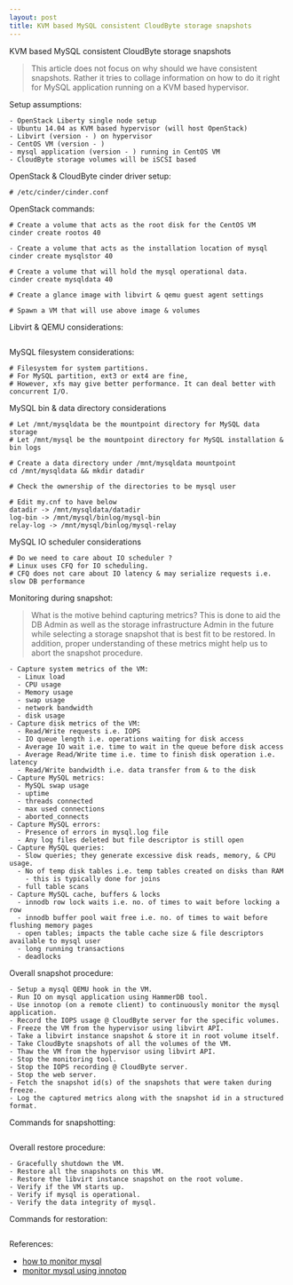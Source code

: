```yaml
---
layout: post
title: KVM based MySQL consistent CloudByte storage snapshots
---
```


KVM based MySQL consistent CloudByte storage snapshots

> This article does not focus on why should we have consistent snapshots.
> Rather it tries to collage information on how to do it right for MySQL
> application running on a KVM based hypervisor.

Setup assumptions:

```
- OpenStack Liberty single node setup
- Ubuntu 14.04 as KVM based hypervisor (will host OpenStack)
- Libvirt (version - ) on hypervisor
- CentOS VM (version - )
- mysql application (version - ) running in CentOS VM
- CloudByte storage volumes will be iSCSI based
```

OpenStack & CloudByte cinder driver setup:

```
# /etc/cinder/cinder.conf
```


OpenStack commands:

```
# Create a volume that acts as the root disk for the CentOS VM
cinder create rootos 40

- Create a volume that acts as the installation location of mysql
cinder create mysqlstor 40

# Create a volume that will hold the mysql operational data.
cinder create mysqldata 40

# Create a glance image with libvirt & qemu guest agent settings

# Spawn a VM that will use above image & volumes

```

Libvirt & QEMU considerations:

```
```

MySQL filesystem considerations:

```
# Filesystem for system partitions.
# For MySQL partition, ext3 or ext4 are fine,
# However, xfs may give better performance. It can deal better with concurrent I/O.
```

MySQL bin & data directory considerations

```
# Let /mnt/mysqldata be the mountpoint directory for MySQL data storage
# Let /mnt/mysql be the mountpoint directory for MySQL installation & bin logs

# Create a data directory under /mnt/mysqldata mountpoint
cd /mnt/mysqldata && mkdir datadir

# Check the ownership of the directories to be mysql user

# Edit my.cnf to have below
datadir -> /mnt/mysqldata/datadir
log-bin -> /mnt/mysql/binlog/mysql-bin
relay-log -> /mnt/mysql/binlog/mysql-relay
```

MySQL IO scheduler considerations

```
# Do we need to care about IO scheduler ?
# Linux uses CFQ for IO scheduling.
# CFQ does not care about IO latency & may serialize requests i.e. slow DB performance
```

Monitoring during snapshot:

> What is the motive behind capturing metrics? This is done to aid the
> DB Admin as well as the storage infrastructure Admin in the future while
> selecting a storage snapshot that is best fit to be restored. In addition,
> proper understanding of these metrics might help us to abort the snapshot
> procedure.

```
- Capture system metrics of the VM:
  - Linux load
  - CPU usage
  - Memory usage
  - swap usage  
  - network bandwidth
  - disk usage
- Capture disk metrics of the VM:
  - Read/Write requests i.e. IOPS
  - IO queue length i.e. operations waiting for disk access
  - Average IO wait i.e. time to wait in the queue before disk access
  - Average Read/Write time i.e. time to finish disk operation i.e. latency
  - Read/Write bandwidth i.e. data transfer from & to the disk
- Capture MySQL metrics:
  - MySQL swap usage
  - uptime
  - threads connected
  - max used connections
  - aborted_connects
- Capture MySQL errors:
  - Presence of errors in mysql.log file
  - Any log files deleted but file descriptor is still open
- Capture MySQL queries:
  - Slow queries; they generate excessive disk reads, memory, & CPU usage.
  - No of temp disk tables i.e. temp tables created on disks than RAM
    - this is typically done for joins
  - full table scans
- Capture MySQL cache, buffers & locks
  - innodb row lock waits i.e. no. of times to wait before locking a row
  - innodb buffer pool wait free i.e. no. of times to wait before flushing memory pages
  - open tables; impacts the table cache size & file descriptors available to mysql user
  - long running transactions
  - deadlocks
```

Overall snapshot procedure:

```
- Setup a mysql QEMU hook in the VM.
- Run IO on mysql application using HammerDB tool.
- Use innotop (on a remote client) to continuously monitor the mysql application.
- Record the IOPS usage @ CloudByte server for the specific volumes.
- Freeze the VM from the hypervisor using libvirt API.
- Take a libvirt instance snapshot & store it in root volume itself.
- Take CloudByte snapshots of all the volumes of the VM.
- Thaw the VM from the hypervisor using libvirt API.
- Stop the monitoring tool.
- Stop the IOPS recording @ CloudByte server.
- Stop the web server.
- Fetch the snapshot id(s) of the snapshots that were taken during freeze.
- Log the captured metrics along with the snapshot id in a structured format.
```

Commands for snapshotting:

```
```

Overall restore procedure:

```
- Gracefully shutdown the VM.
- Restore all the snapshots on this VM.
- Restore the libvirt instance snapshot on the root volume.
- Verify if the VM starts up.
- Verify if mysql is operational.
- Verify the data integrity of mysql.
```

Commands for restoration:

```
```

References:

- [how to monitor mysql](https://blog.serverdensity.com/how-to-monitor-mysql/)
- [monitor mysql using innotop](https://www.percona.com/blog/2013/10/14/innotop-real-time-advanced-investigation-tool-mysql/)
